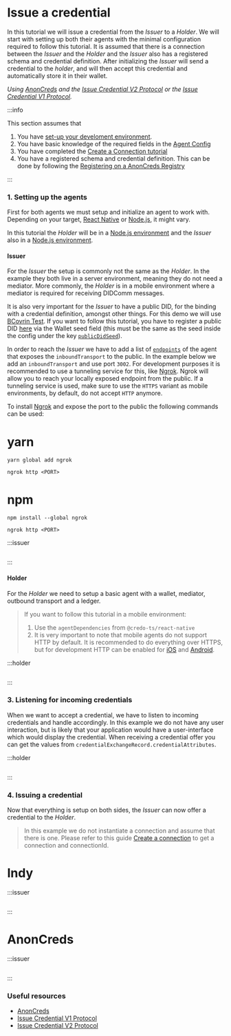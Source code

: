 # Issue a credential

In this tutorial we will issue a credential from the _Issuer_ to a _Holder_. We will start with setting up both their agents with the minimal configuration required to follow this tutorial. It is assumed that there is a connection between the _Issuer_ and the _Holder_ and the _Issuer_ also has a registered schema and credential definition. After initializing the _Issuer_ will send a credential to the _holder_, and will then accept this credential and automatically store it in their wallet.

_Using [AnonCreds](https://anoncreds-wg.github.io/anoncreds-spec/) and the [Issue Credential V2 Protocol](https://github.com/hyperledger/aries-rfcs/blob/main/features/0453-issue-credential-v2/README.md) or the [Issue Credential V1 Protocol](https://github.com/hyperledger/aries-rfcs/blob/main/features/0036-issue-credential/README.md)._

:::info

This section assumes that

1. You have [set-up your develoment environment](../getting-started).
1. You have basic knowledge of the required fields in the [Agent Config](./agent-config)
1. You have completed the [Create a Connection tutorial](./create-a-connection)
1. You have a registered schema and credential definition. This can be done by following the [Registering on a AnonCreds Registry](./registering-schema-and-credential-definition)

:::

### 1. Setting up the agents

First for both agents we must setup and initialize an agent to work with. Depending on your target, [React Native](../getting-started/installation/react-native) or [Node.js](../getting-started/installation/react-native), it might vary.

In this tutorial the _Holder_ will be in a [Node.js environment](../getting-started/installation/nodejs) and the _Issuer_ also in a [Node.js environment](../getting-started/installation/nodejs).

#### Issuer

For the _Issuer_ the setup is commonly not the same as the _Holder_. In the example they both live in a server environment, meaning they do not need a mediator. More commonly, the _Holder_ is in a mobile environment where a mediator is required for receiving DIDComm messages.

It is also very important for the _Issuer_ to have a public DID, for the binding with a credential definition, amongst other things. For this demo we will use [BCovrin Test](http://test.bcovrin.vonx.io). If you want to follow this tutorial, you have to register a public DID [here](http://test.bcovrin.vonx.io) via the Wallet seed field (this must be the same as the seed inside the config under the key [`publicDidSeed`](./agent-config#publicdidseed)).

In order to reach the _Issuer_ we have to add a list of [`endpoints`](./agent-config#endpoints) of the agent that exposes the `inboundTransport` to the public. In the example below we add an `inboundTransport` and use port `3002`. For development purposes it is recommended to use a tunneling service for this, like [Ngrok](https://ngrok.com). Ngrok will allow you to reach your locally exposed endpoint from the public. If a tunneling service is used, make sure to use the `HTTPS` variant as mobile environments, by default, do not accept `HTTP` anymore.

To install [Ngrok](https://ngrok.com) and expose the port to the public the following commands can be used:

<!-- tabs -->

# yarn

```console
yarn global add ngrok

ngrok http <PORT>
```

# npm

```console
npm install --global ngrok

ngrok http <PORT>
```

<!-- /tabs -->

:::issuer

```typescript showLineNumbers issue-a-credential.ts section-1

```

:::

#### Holder

For the _Holder_ we need to setup a basic agent with a wallet, mediator, outbound transport and a ledger.

> If you want to follow this tutorial in a mobile environment:
>
> 1. Use the `agentDependencies` from `@credo-ts/react-native`
> 1. It is very important to note that mobile agents do not support HTTP by default. It is recommended to do everything over HTTPS, but for development HTTP can be enabled for [iOS](https://stackoverflow.com/questions/30731785/how-do-i-load-an-http-url-with-app-transport-security-enabled-in-ios-9) and [Android](https://stackoverflow.com/questions/51902629/how-to-allow-all-network-connection-types-http-and-https-in-android-9-pie).

:::holder

```typescript showLineNumbers issue-a-credential.ts section-2

```

:::

### 3. Listening for incoming credentials

When we want to accept a credential, we have to listen to incoming credentials and handle accordingly. In this example we do not have any user interaction, but is likely that your application would have a user-interface which would display the credential. When receiving a credential offer you can get the values from `credentialExchangeRecord.credentialAttributes`.

:::holder

```typescript showLineNumbers issue-a-credential.ts section-3

```

:::

### 4. Issuing a credential

Now that everything is setup on both sides, the _Issuer_ can now offer a credential to the _Holder_.

> In this example we do not instantiate a connection and assume that there is one. Please refer to this guide [Create a connection](./create-a-connection) to get a connection and connectionId.

<!-- tabs -->

# Indy

:::issuer

```typescript showLineNumbers issue-a-credential.ts section-4

```

:::

# AnonCreds

:::issuer

```typescript showLineNumbers issue-a-credential.ts section-5

```

:::

<!-- /tabs -->

### Useful resources

- [AnonCreds](https://anoncreds-wg.github.io/anoncreds-spec/)
- [Issue Credential V1 Protocol](https://github.com/hyperledger/aries-rfcs/blob/main/features/0036-issue-credential/README.md)
- [Issue Credential V2 Protocol](https://github.com/hyperledger/aries-rfcs/blob/main/features/0453-issue-credential-v2/README.md)
